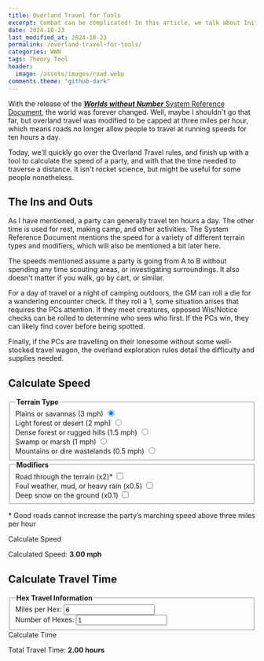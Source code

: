 ```yaml
---
title: Overland Travel for Tools
excerpt: Combat can be complicated! In this article, we talk about Initiative, finishing off explaining why being first is better than being last.
date: 2024-10-23
last_modified_at: 2024-10-23
permalink: /overland-travel-for-tools/
categories: WWN
tags: Theory Tool
header:
  image: /assets/images/road.webp
comments.theme: "github-dark"
---
```

With the release of the [***Worlds without Number*** System Reference Document](https://www.drivethrurpg.com/en/product/473939/worlds-without-number-system-reference-document), the world was forever changed. Well, maybe I shouldn't go that far, but overland travel was modified to be capped at three miles per hour, which means roads no longer allow people to travel at running speeds for ten hours a day.

Today, we'll quickly go over the Overland Travel rules, and finish up with a tool to calculate the speed of a party, and with that the time needed to traverse a distance. It isn't rocket science, but might be useful for some people nonetheless.
## The Ins and Outs
As I have mentioned, a party can generally travel ten hours a day. The other time is used for rest, making camp, and other activities. The System Reference Document mentions the speed for a variety of different terrain types and modifiers, which will also be mentioned a bit later here.

The speeds mentioned assume a party is going from A to B without spending any time scouting areas, or investigating surroundings. It also doesn't matter if you walk, go by cart, or similar.

For a day of travel or a night of camping outdoors, the GM can roll a die for a wandering encounter check. If they roll a 1, some situation arises that requires the PCs attention. If they meet creatures, opposed Wis/Notice checks can be rolled to determine who sees who first. If the PCs win, they can likely find cover before being spotted.

Finally, if the PCs are travelling on their lonesome without some well-stocked travel wagon, the overland exploration rules detail the difficulty and supplies needed.
## Calculate Speed
<div class="terrain-calculator">
  <form id="terrain-form">
    <fieldset>
      <legend><strong>Terrain Type</strong></legend>
      <label>
        Plains or savannas (3 mph)
        <input type="radio" name="terrain" value="3" checked required>
      </label><br>
      <label>
        Light forest or desert (2 mph)
        <input type="radio" name="terrain" value="2">
      </label><br>
      <label>
        Dense forest or rugged hills (1.5 mph)
        <input type="radio" name="terrain" value="1.5">
      </label><br>
      <label>
        Swamp or marsh (1 mph)
        <input type="radio" name="terrain" value="1">
      </label><br>
      <label>
        Mountains or dire wastelands (0.5 mph)
        <input type="radio" name="terrain" value="0.5">
      </label>
    </fieldset>
    <fieldset>
      <legend><strong>Modifiers</strong></legend>
      <label>
        Road through the terrain (x2)*
        <input type="checkbox" name="modifier" value="2">
      </label><br>
      <label>
        Foul weather, mud, or heavy rain (x0.5)
        <input type="checkbox" name="modifier" value="0.5">
      </label><br>
      <label>
        Deep snow on the ground (x0.1)
        <input type="checkbox" name="modifier" value="0.1">
      </label>
    </fieldset>
	<p>* Good roads cannot increase the party’s marching speed above three miles per hour</p>
    <a class="btn btn--primary" type="button" onclick="calculateSpeed()">Calculate Speed</a>
  </form>
  Calculated Speed: <strong><span id="speed">3.00</span> mph</strong>
</div>

## Calculate Travel Time
<div class="hex-calculator">
  <form id="hex-form">
    <fieldset>
      <legend><strong>Hex Travel Information</strong></legend>
      <label>
        Miles per Hex:
        <input type="number" id="miles-per-hex" value="6" placeholder="6" required>
      </label><br>
      <label>
        Number of Hexes:
        <input type="number" id="number-of-hexes" value="1" placeholder="1" required>
      </label><br>
    </fieldset>
    <a class="btn btn--primary" type="button" onclick="calculateHexTime()">Calculate Time</a>
  </form>
  Total Travel Time: <strong><span id="travel-time">2.00</span> hours</strong>
</div>